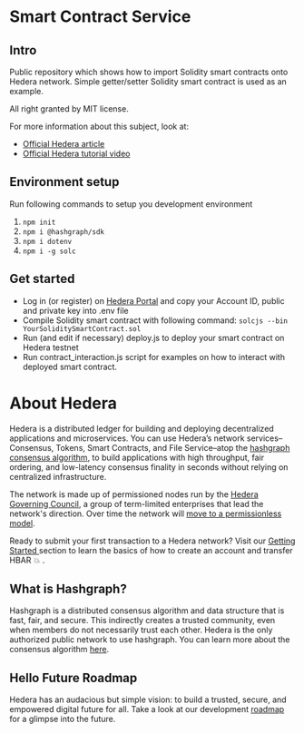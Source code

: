 # Smart Contract Service

## Intro

Public repository which shows how to import Solidity smart contracts onto Hedera network.
Simple getter/setter Solidity smart contract is used as an example.

All right granted by MIT license.

For more information about this subject, look at:

- [Official Hedera article](https://hedera.com/blog/how-to-deploy-smart-contracts-on-hedera-part-1-a-simple-getter-and-setter-contract)
- [Official Hedera tutorial video](https://www.youtube.com/watch?v=L9Tm6yn_ayY)

## Environment setup

Run following commands to setup you development environment

1. `npm init`
2. `npm i @hashgraph/sdk`
3. `npm i dotenv`
4. `npm i -g solc`

## Get started

- Log in (or register) on [Hedera Portal](https://portal.hedera.com/login) and copy your Account ID, public and private key into .env file
- Compile Solidity smart contract with following command:
  `solcjs --bin YourSoliditySmartContract.sol`
- Run (and edit if necessary) deploy.js to deploy your smart contract on Hedera testnet
- Run contract_interaction.js script for examples on how to interact with deployed smart contract.

# About Hedera

Hedera is a distributed ledger for building and deploying decentralized applications and microservices. You can use Hedera’s network services– Consensus, Tokens, Smart Contracts, and File Service–atop the [hashgraph consensus algorithm](core-concepts/hashgraph-consensus-algorithms/), to build applications with high throughput, fair ordering, and low-latency consensus finality in seconds without relying on centralized infrastructure.

The network is made up of permissioned nodes run by the [Hedera Governing Council](https://hedera.com/council), a group of term-limited enterprises that lead the network's direction. Over time the network will [move to a permissionless model](https://www.youtube.com/watch?v=QTNNYeSks-s).

Ready to submit your first transaction to a Hedera network? Visit our [Getting Started ](getting-started/introduction.md)section to learn the basics of how to create an account and transfer HBAR :boom: .

## What is Hashgraph?

Hashgraph is a distributed consensus algorithm and data structure that is fast, fair, and secure. This indirectly creates a trusted community, even when members do not necessarily trust each other. Hedera is the only authorized public network to use hashgraph. You can learn more about the consensus algorithm [here](core-concepts/hashgraph-consensus-algorithms/).

## Hello Future Roadmap

Hedera has an audacious but simple vision: to build a trusted, secure, and empowered digital future for all. Take a look at our development [roadmap](https://hedera.com/roadmap) for a glimpse into the future.
